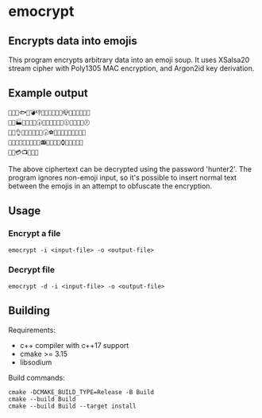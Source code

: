 # emocrypt

## Encrypts data into emojis

This program encrypts arbitrary data into an emoji soup.
It uses XSalsa20 stream cipher with Poly1305 MAC encryption, and Argon2id key derivation.

## Example output

```
🌿🌝💝🐟📱💣👎👵🌸💞👸🎻🌅📪🐨🔁🔠🍦🔢🙆
🎼🎀🏭🍈🍀🌴💉🕠🔛🍟🍩😌👐📀🕦🎇💖👩🍜🕖
🐹👳👌🎆🍗💌🐛💺📏🕟⚽👘💮🏁🐺🐹🆓🏢🍬📲
💒💁🆕🔧💦🌿🔣👱🏢📻🍆🗾🔏🍪⌚🚪💢👑🐹😿
🍶🎰💳📺🐰🐄🎆
```

The above ciphertext can be decrypted using the password 'hunter2'.
The program ignores non-emoji input, so it's possible to insert normal text between the emojis in an attempt to obfuscate the encryption.

## Usage

### Encrypt a file

```
emocrypt -i <input-file> -o <output-file>
```

### Decrypt file

```
emocrypt -d -i <input-file> -o <output-file>
```

## Building

Requirements:

- c++ compiler with c++17 support
- cmake >= 3.15
- libsodium

Build commands:

```
cmake -DCMAKE_BUILD_TYPE=Release -B Build
cmake --build Build
cmake --build Build --target install
```

